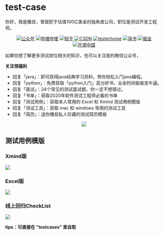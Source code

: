 # test-case
你好，我是臻叔，曾就职于估值100亿美金的独角兽公司，职位是测试开发工程师。 

<p align="center">
  <a href="#测试开发Guide"><img src="https://img.shields.io/badge/公众号-测试开发Guide-brightgreen" alt="公众号"></a>
  <a href="https://space.bilibili.com/382166537"><img src="https://img.shields.io/badge/bilibili-B站-ff69b4" alt="哔哩哔哩"></a>
  <a href="https://www.zhihu.com/people/nethuangdz"><img src="https://img.shields.io/badge/zhihu-知乎-informational" alt="知乎"></a>
  <a href="https://me.csdn.net/dzreal93"><img src="https://img.shields.io/badge/csdn-CSDN-red.svg" alt="CSDN"></a>
  <a href="https://testerhome.com/GitDzreal93"><img src="https://img.shields.io/badge/testerhome-testerhome-blue" alt="testerhome"></a>
  <a href="https://www.jianshu.com/u/ec56cfd67d3c"><img src="https://img.shields.io/badge/jianshu-简书-critical" alt="简书"></a>
  <a href="https://juejin.im/user/5921aec3da2f60005d533584"><img src="https://img.shields.io/badge/juejin-掘金-blue" alt="掘金"></a>
  <a href="https://my.oschina.net/u/3312441"><img src="https://img.shields.io/badge/OSChina-开源中国-green" alt="开源中国"></a>
</p>

如果你想了解更多测试岗位相关的知识，也可以关注我的微信公众号，

**关注领福利**

- 回复「java」：即可获得java经典学习资料，带你轻松入门java编程。
- 回复「python」：免费获取「python入门」高分好书，业余时间偷偷变牛逼。
- 回复「面试」：24个常见的测试面试题，你一定不想错过。
- 回复「书单」：获取2020年软件测试工程师必看的书单
- 回复「测试用例」：获取本人常用的 Excel 和 Xmind 测试用例模版
- 回复「测试工具」：获取 mac 和 windows 常用的测试工具
- 回复「简历」：送你臻叔私人珍藏的测试简历模板

<p align="center">
<img src="http://tva1.sinaimg.cn/large/006F2AR3gy1gdpuoikhq7j32060jsdl8.jpg"width="" style="margin: 0 auto;"/>  
</p>

## 测试用例模版

### Xmind版

![](http://ww1.sinaimg.cn/large/006F2AR3gy1gdpyc888y0j317e186jxf.jpg)



### Excel版

![](http://ww1.sinaimg.cn/large/006F2AR3gy1gdpyee6c0pj31xi0iodo7.jpg)



### 线上回归CheckList

![](http://ww1.sinaimg.cn/large/006F2AR3gy1gdpygggk3gj30zi09uq60.jpg)



**tips：可直接在 "testcases" 里自取**

